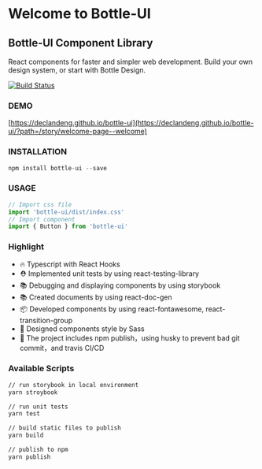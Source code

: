 # Welcome to Bottle-UI

## Bottle-UI Component Library

React components for faster and simpler web development. Build your own design system, or start with Bottle Design.

[![Build Status](https://travis-ci.com/DeclanDeng/bottle-ui.svg?branch=master)](https://travis-ci.com/github/DeclanDeng/bottle-ui)

### DEMO

[https://declandeng.github.io/bottle-ui](https://declandeng.github.io/bottle-ui/?path=/story/welcome-page--welcome)


### INSTALLATION

~~~javascript
npm install bottle-ui --save
~~~

### USAGE

~~~javascript
// Import css file
import 'bottle-ui/dist/index.css'
// Import component
import { Button } from 'bottle-ui'
~~~

### Highlight

* 🔥 Typescript with React Hooks
* ⛑️ Implemented unit tests by using react-testing-library
* 📚 Debugging and displaying components by using storybook
* 📚 Created documents by using react-doc-gen
* 📦 Developed components by using react-fontawesome, react-transition-group
* 🌹 Designed components style by Sass
* 🎉 The project includes npm publish，using husky to prevent bad git commit，and travis CI/CD

### Available Scripts

~~~bash
// run storybook in local environment
yarn stroybook

// run unit tests
yarn test

// build static files to publish
yarn build

// publish to npm
yarn publish
~~~
